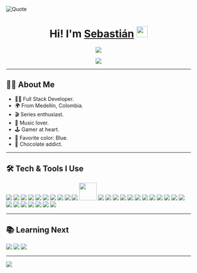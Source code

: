 ![Quote](https://i.ibb.co/d4L2DWB3/Internal-Page-banner-white.gif)

<h1 align="center">
  Hi! I'm <a href="https://github.com/Culebra1012">Sebastián</a> 
  <img height="30px" src="https://emojis.slackmojis.com/emojis/images/1531849430/4246/blob-sunglasses.gif?1531849430">
</h1>

<p align="center">
  <img src="https://readme-typing-svg.herokuapp.com?color=FFEE10&center=true&vCenter=true&width=450&lines=🚀+My+activity+in+Discord" />
</p>

<p align="center">
  <a href="https://discord.com/users/426023966184964096">
    <img src="https://lanyard.cnrad.dev/api/426023966184964096?hideStatus=true&hideActivity=true&bg=171715&showDisplayName=true&borderRadius=30px" />
  </a>
</p>

---

## 👨‍💻 About Me  
- 🧑‍💻 Full Stack Developer.  
- 🌍 From Medellín, Colombia.  
- 🎬 Series enthusiast.  
- 🎵 Music lover.  
- 🕹️ Gamer at heart.  
- 🔵 Favorite color: Blue.  
- 🍫 Chocolate addict.  

---

## 🛠️ Tech & Tools I Use  

<p>
  <!-- IDEs -->
  <img src="https://img.icons8.com/color/48/FFFFFF/webstorm.png"/>
  <img src="https://img.icons8.com/color/48/FFFFFF/visual-studio-code-2019.png"/>

  <!-- Frontend -->
  <img src="https://img.icons8.com/color/48/FFFFFF/html-5--v1.png"/>
  <img src="https://img.icons8.com/color/48/FFFFFF/css3.png"/>
  <img src="https://img.icons8.com/color/48/FFFFFF/sass.png"/>
  <img src="https://img.icons8.com/color/48/FFFFFF/tailwindcss.png"/>
  <img src="https://img.icons8.com/fluency/48/FFFFFF/javascript.png"/>
  <img src="https://img.icons8.com/fluency/48/FFFFFF/typescript.png"/>
  <img src="https://img.icons8.com/external-tal-revivo-color-tal-revivo/48/FFFFFF/external-angular-a-typescript-based-open-source-web-application-framework-logo-color-tal-revivo.png"/>
  <img src="https://img.icons8.com/office/48/FFFFFF/react.png"/>
  <img width="48" height="48" src="https://img.icons8.com/nolan/48/astro.png"/>
  <img src="https://img.icons8.com/color/48/FFFFFF/ionic.png"/>
  <img src="https://img.icons8.com/color/48/FFFFFF/nextjs.png"/>


  <!-- Backend -->
  <img src="https://img.icons8.com/fluency/48/FFFFFF/node-js.png"/>
  <img src="https://img.icons8.com/color/48/FFFFFF/nestjs.png"/>
  <img src="https://img.icons8.com/color/48/FFFFFF/java-coffee-cup-logo.png"/>
  <img src="https://img.icons8.com/color/48/FFFFFF/python.png"/>
  <img src="https://img.icons8.com/color/48/FFFFFF/express.png"/>

  <!-- Databases -->
  <img src="https://img.icons8.com/color/48/000000/mongodb.png"/>
  <img src="https://img.icons8.com/color/48/postgreesql.png"/>
  <img src="https://img.icons8.com/color/48/mysql-logo.png"/>

  <!-- Cloud & DevOps -->
  <img src="https://img.icons8.com/color/48/amazon-web-services.png"/>
  <img src="https://img.icons8.com/color/48/firebase.png"/>
  <img src="https://img.icons8.com/color/48/FFFFFF/heroku.png"/>
  <img src="https://img.icons8.com/ios-filled/48/ssh.png"/>
  <img src="https://img.icons8.com/color/48/docker.png"/>
  <img src="https://img.icons8.com/color/48/git.png"/>
  <img src="https://img.icons8.com/color/48/github--v1.png"/>

  <!-- Otros -->
  <img src="https://img.icons8.com/color/48/discord--v2.png"/>
  <img src="https://img.icons8.com/color/48/figma.png"/>
</p>



---

## 📚 Learning Next  

<p>
  <img src="https://img.icons8.com/color/48/FFFFFF/vue-js.png"/>
  <img src="https://img.icons8.com/color/48/golang.png"/>
  <img src="https://img.icons8.com/color/48/ruby-programming-language.png"/>
</p>

---
![](https://komarev.com/ghpvc/?username=Culebra1012-github-Culebra1012&color=blue&style=flat-square)

